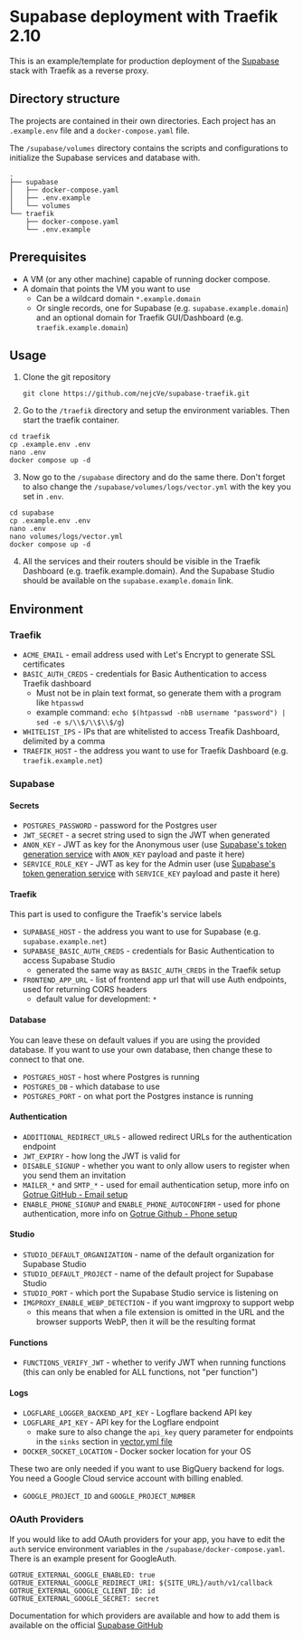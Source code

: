 # Supabase deployment with Traefik 2.10
This is an example/template for production deployment of the [Supabase](https://supabase.com/) stack with Traefik as a reverse proxy.

## Directory structure
The projects are contained in their own directories. Each project has an `.example.env` file and a `docker-compose.yaml` file.

The `/supabase/volumes` directory contains the scripts and configurations to initialize the Supabase services and database with.

```
.
├── supabase
│   ├── docker-compose.yaml
│   ├── .env.example
│   └── volumes
└── traefik
    ├── docker-compose.yaml
    └── .env.example
```

## Prerequisites
- A VM (or any other machine) capable of running docker compose.
- A domain that points the VM you want to use 
    - Can be a wildcard domain `*.example.domain`
    - Or single records, one for Supabase (e.g. `supabase.example.domain`) and an optional domain for Traefik GUI/Dashboard (e.g. `traefik.example.domain`)

## Usage

1. Clone the git repository

    `git clone https://github.com/nejcVe/supabase-traefik.git`

2. Go to the `/traefik` directory and setup the environment variables. Then start the traefik container.
```
cd traefik
cp .example.env .env
nano .env
docker compose up -d
```

3. Now go to the `/supabase` directory and do the same there. Don't forget to also change the `/supabase/volumes/logs/vector.yml` with the key you set in `.env`.

```
cd supabase
cp .example.env .env
nano .env
nano volumes/logs/vector.yml
docker compose up -d
```

4. All the services and their routers should be visible in the Traefik Dashboard (e.g. traefik.example.domain). And the Supabase Studio should be available on the `supabase.example.domain` link.

## Environment

### Traefik

- `ACME_EMAIL` - email address used with Let's Encrypt to generate SSL certificates
- `BASIC_AUTH_CREDS` - credentials for Basic Authentication to access Traefik dashboard
  - Must not be in plain text format, so generate them with a program like `htpasswd`
  - example command: `echo $(htpasswd -nbB username "password") | sed -e s/\\$/\\$\\$/g`)
- `WHITELIST_IPS` - IPs that are whitelisted to access Treafik Dashboard, delimited by a comma
- `TRAEFIK_HOST` - the address you want to use for Traefik Dashboard (e.g. `traefik.example.net`)

### Supabase

#### Secrets

- `POSTGRES_PASSWORD` - password for the Postgres user
- `JWT_SECRET` - a secret string used to sign the JWT when generated
- `ANON_KEY` - JWT as key for the Anonymous user (use [Supabase's token generation service](https://supabase.com/docs/guides/self-hosting/docker#generate-api-keys) with `ANON_KEY` payload and paste it here)
- `SERVICE_ROLE_KEY` - JWT as key for the Admin user (use [Supabase's token generation service](https://supabase.com/docs/guides/self-hosting/docker#generate-api-keys) with `SERVICE_KEY` payload and paste it here)

#### Traefik

This part is used to configure the Traefik's service labels

- `SUPABASE_HOST` - the address you want to use for Supabase (e.g. `supabase.example.net`)
- `SUPABASE_BASIC_AUTH_CREDS` - credentials for Basic Authentication to access Supabase Studio
  - generated the same way as `BASIC_AUTH_CREDS` in the Traefik setup
- `FRONTEND_APP_URL` - list of frontend app url that will use Auth endpoints, used for returning CORS headers
  - default value for development: `*`

#### Database

You can leave these on default values if you are using the provided database. If you want to use your own database, then change these to connect to that one.

- `POSTGRES_HOST` - host where Postgres is running
- `POSTGRES_DB` - which database to use
- `POSTGRES_PORT` - on what port the Postgres instance is running

#### Authentication

- `ADDITIONAL_REDIRECT_URLS` - allowed redirect URLs for the authentication endpoint
- `JWT_EXPIRY` - how long the JWT is valid for
- `DISABLE_SIGNUP` - whether you want to only allow users to register when you send them an invitation
- `MAILER_*` and `SMTP_*` - used for email authentication setup, more info on [Gotrue GitHub - Email setup](https://github.com/supabase/gotrue#e-mail)
- `ENABLE_PHONE_SIGNUP` and `ENABLE_PHONE_AUTOCONFIRM` - used for phone authentication, more info on [Gotrue Github - Phone setup](https://github.com/supabase/gotrue#phone-auth)

#### Studio

- `STUDIO_DEFAULT_ORGANIZATION` - name of the default organization for Supabase Studio
- `STUDIO_DEFAULT_PROJECT` - name of the default project for Supabase Studio
- `STUDIO_PORT` - which port the Supabase Studio service is listening on
- `IMGPROXY_ENABLE_WEBP_DETECTION` - if you want imgproxy to support webp
  - this means that when a file extension is omitted in the URL and the browser supports WebP, then it will be the resulting format

#### Functions

- `FUNCTIONS_VERIFY_JWT` - whether to verify JWT when running functions (this can only be enabled for ALL functions, not "per function")

#### Logs

- `LOGFLARE_LOGGER_BACKEND_API_KEY` - Logflare backend API key
- `LOGFLARE_API_KEY` - API key for the Logflare endpoint
  - make sure to also change the `api_key` query parameter for endpoints in the `sinks` section in [vector.yml file](supabase/volumes/logs/vector.yml)
- `DOCKER_SOCKET_LOCATION` - Docker socker location for your OS

These two are only needed if you want to use BigQuery backend for logs. You need a Google Cloud service account with billing enabled.

- `GOOGLE_PROJECT_ID` and `GOOGLE_PROJECT_NUMBER`


### OAuth Providers

If you would like to add OAuth providers for your app, you have to edit the `auth` service environment variables in the `/supabase/docker-compose.yaml`. There is an example present for GoogleAuth.

```
GOTRUE_EXTERNAL_GOOGLE_ENABLED: true
GOTRUE_EXTERNAL_GOOGLE_REDIRECT_URI: ${SITE_URL}/auth/v1/callback
GOTRUE_EXTERNAL_GOOGLE_CLIENT_ID: id
GOTRUE_EXTERNAL_GOOGLE_SECRET: secret
```

Documentation for which providers are available and how to add them is available on the official [Supabase GitHub](https://github.com/supabase/gotrue#external-authentication-providers)

